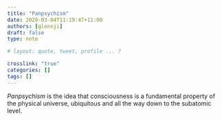 ```yaml
---
title: "Panpsychism"
date: 2020-03-04T11:19:47+11:00
authors: [glennji]
draft: false
type: note

# layout: quote, tweet, profile ... ?

crosslink: "true"
categories: []
tags: []
---
```


*Panpsychism* is the idea that consciousness is a fundamental property of the physical universe, ubiquitous and all the way down to the subatomic level. 